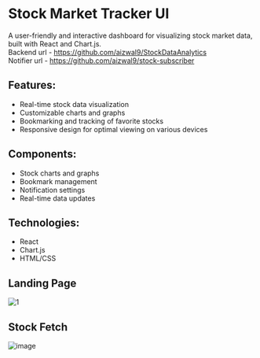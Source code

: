 # Stock Market Tracker UI
A user-friendly and interactive dashboard for visualizing stock market data, built with React and Chart.js.\
Backend url - https://github.com/aizwal9/StockDataAnalytics \
Notifier url - https://github.com/aizwal9/stock-subscriber
## Features:
- Real-time stock data visualization
- Customizable charts and graphs
- Bookmarking and tracking of favorite stocks
- Responsive design for optimal viewing on various devices
## Components:
- Stock charts and graphs
- Bookmark management
- Notification settings
- Real-time data updates
## Technologies:
- React
- Chart.js
- HTML/CSS

## Landing Page
![1](https://github.com/user-attachments/assets/f0ca4b31-ebab-4184-8d5b-a47863acfb80)

## Stock Fetch
![image](https://github.com/user-attachments/assets/07aad614-22ff-4645-a777-7fa7fe47ef8f)

